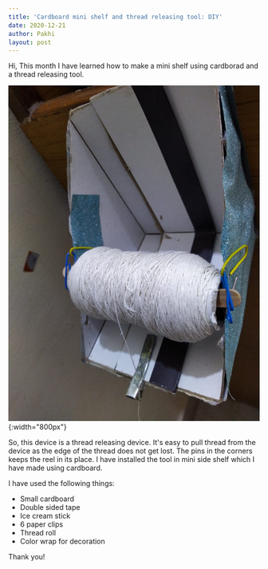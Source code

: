 ```yaml
---
title: 'Cardboard mini shelf and thread releasing tool: DIY'
date: 2020-12-21
author: Pakhi
layout: post
---
```

Hi,
This month I have learned how to make a mini shelf using cardborad and a thread releasing tool.

![](/data/images/thread_releasing_tool.jpg){:width="800px"}

So, this device is a thread releasing device. It's easy to pull thread from the device as the edge of the thread does not get lost. The pins in the corners keeps the reel in its place. I have installed the tool in mini side shelf which I have made using cardboard. 

I have used the following things:

* Small cardboard
* Double sided tape
* Ice cream stick
* 6  paper clips
* Thread roll
* Color wrap for decoration 
  

Thank you!



                                             


